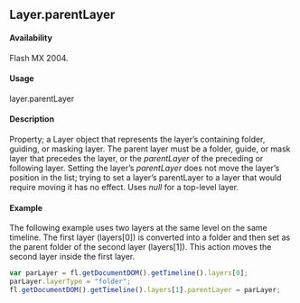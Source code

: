 ## Layer.parentLayer

#### Availability

Flash MX 2004.

#### Usage

layer.parentLayer

#### Description

Property; a Layer object that represents the layer’s containing folder, guiding, or masking layer. The parent layer must be a folder, guide, or mask layer that precedes the layer, or the *parentLayer* of the preceding or following layer. Setting the layer’s *parentLayer* does not move the layer’s position in the list; trying to set a layer’s parentLayer to a layer that would require moving it has no effect. Uses *null* for a top-level layer.

#### Example

The following example uses two layers at the same level on the same timeline. The first layer (layers[0]) is converted
into a folder and then set as the parent folder of the second layer (layers[1]). This action moves the second layer
inside the first layer.

```javascript
var parLayer = fl.getDocumentDOM().getTimeline().layers[0];
parLayer.layerType = "folder";
fl.getDocumentDOM().getTimeline().layers[1].parentLayer = parLayer;
```